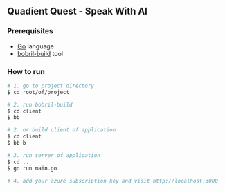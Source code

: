## Quadient Quest - Speak With AI

### Prerequisites

* [Go](https://golang.org/) language
* [bobril-build](https://github.com/Bobris/bobril-build) tool

### How to run
```bash
# 1. go to project directory
$ cd root/of/project

# 2. run bobril-build
$ cd client
$ bb

# 2. or build client of application
$ cd client
$ bb b

# 3. run server of application
$ cd ..
$ go run main.go

# 4. add your azure subscription key and visit http://localhost:3000
```